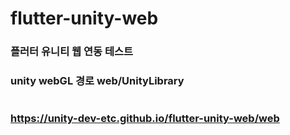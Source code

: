 # flutter-unity-web
### 플러터 유니티 웹 연동 테스트
### unity webGL 경로 web/UnityLibrary 
#
### https://unity-dev-etc.github.io/flutter-unity-web/web
